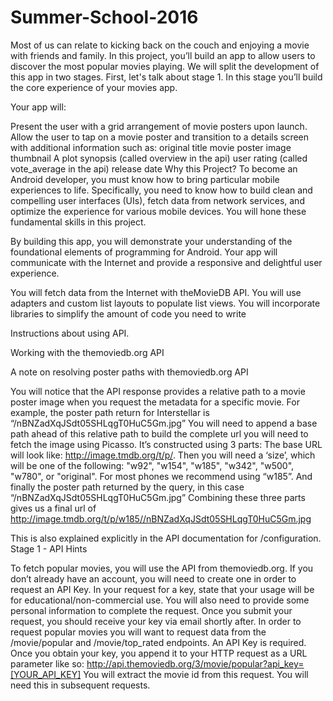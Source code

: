 # Summer-School-2016


Most of us can relate to kicking back on the couch and enjoying a movie with friends and family. In this project, you’ll build an app to allow users to discover the most popular movies playing. We will split the development of this app in two stages. First, let's talk about stage 1. In this stage you’ll build the core experience of your movies app.

Your app will:

Present the user with a grid arrangement of movie posters upon launch.
Allow the user to tap on a movie poster and transition to a details screen with additional information such as:
original title
movie poster image thumbnail
A plot synopsis (called overview in the api)
user rating (called vote_average in the api)
release date
Why this Project?
To become an Android developer, you must know how to bring particular mobile experiences to life. Specifically, you need to know how to build clean and compelling user interfaces (UIs), fetch data from network services, and optimize the experience for various mobile devices. You will hone these fundamental skills in this project.

By building this app, you will demonstrate your understanding of the foundational elements of programming for Android. Your app will communicate with the Internet and provide a responsive and delightful user experience.

You will fetch data from the Internet with theMovieDB API.
You will use adapters and custom list layouts to populate list views.
You will incorporate libraries to simplify the amount of code you need to write







Instructions about using API.

Working with the themoviedb.org API

A note on resolving poster paths with themoviedb.org API

You will notice that the API response provides a relative path to a movie poster image when you request the metadata for a specific movie.
For example, the poster path return for Interstellar is “/nBNZadXqJSdt05SHLqgT0HuC5Gm.jpg”
You will need to append a base path ahead of this relative path to build the complete url you will need to fetch the image using Picasso.
It’s constructed using 3 parts:
The base URL will look like: http://image.tmdb.org/t/p/.
Then you will need a ‘size’, which will be one of the following: "w92", "w154", "w185", "w342", "w500", "w780", or "original". For most phones we recommend using “w185”.
And finally the poster path returned by the query, in this case “/nBNZadXqJSdt05SHLqgT0HuC5Gm.jpg”
Combining these three parts gives us a final url of http://image.tmdb.org/t/p/w185//nBNZadXqJSdt05SHLqgT0HuC5Gm.jpg 
 
This is also explained explicitly in the API documentation for /configuration.
Stage 1 - API Hints

To fetch popular movies, you will use the API from themoviedb.org.
If you don’t already have an account, you will need to create one in order to request an API Key.
In your request for a key, state that your usage will be for educational/non-commercial use. You will also need to provide some personal information to complete the request. Once you submit your request, you should receive your key via email shortly after.
In order to request popular movies you will want to request data from the /movie/popular and /movie/top_rated endpoints. An API Key is required.
Once you obtain your key, you append it to your HTTP request as a URL parameter like so:
http://api.themoviedb.org/3/movie/popular?api_key=[YOUR_API_KEY]
You will extract the movie id from this request. You will need this in subsequent requests.
